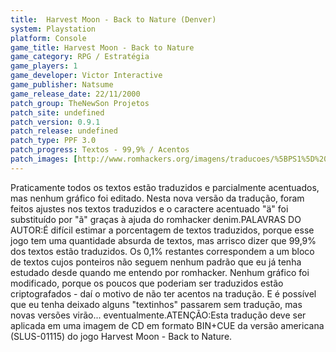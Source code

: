 ```yaml
---
title:  Harvest Moon - Back to Nature (Denver)
system: Playstation
platform: Console
game_title: Harvest Moon - Back to Nature
game_category: RPG / Estratégia
game_players: 1
game_developer: Victor Interactive
game_publisher: Natsume
game_release_date: 22/11/2000
patch_group: TheNewSon Projetos
patch_site: undefined
patch_version: 0.9.1
patch_release: undefined
patch_type: PPF 3.0
patch_progress: Textos - 99,9% / Acentos
patch_images: [http://www.romhackers.org/imagens/traducoes/%5BPS1%5D%20Harvest%20Moon%20-%20Back%20to%20Nature%20-%20Denver%20-%201.jpg,http://www.romhackers.org/imagens/traducoes/%5BPS1%5D%20Harvest%20Moon%20-%20Back%20to%20Nature%20-%20Denver%20-%202.jpg,http://www.romhackers.org/imagens/traducoes/%5BPS1%5D%20Harvest%20Moon%20-%20Back%20to%20Nature%20-%20Denver%20-%203.jpg]
---
```

Praticamente todos os textos estão traduzidos e parcialmente acentuados, mas nenhum gráfico foi editado. Nesta nova versão da tradução, foram feitos ajustes nos textos traduzidos e o caractere acentuado "ä" foi substituído por "ã" graças à ajuda do romhacker denim.PALAVRAS DO AUTOR:É difícil estimar a porcentagem de textos traduzidos, porque esse jogo tem uma quantidade absurda de textos, mas arrisco dizer que 99,9% dos textos estão traduzidos. Os 0,1% restantes correspondem a um bloco de textos cujos ponteiros não seguem nenhum padrão que eu já tenha estudado desde quando me entendo por romhacker. Nenhum gráfico foi modificado, porque os poucos que poderiam ser traduzidos estão criptografados - daí o motivo de não ter acentos na tradução. E é possível que eu tenha deixado alguns "textinhos" passarem sem tradução, mas novas versões virão... eventualmente.ATENÇÃO:Esta tradução deve ser aplicada em uma imagem de CD em formato BIN+CUE da versão americana (SLUS-01115) do jogo Harvest Moon - Back to Nature.